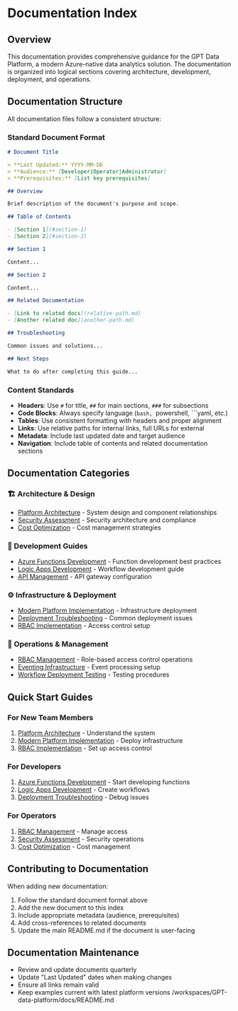# Documentation Index

## Overview

This documentation provides comprehensive guidance for the GPT Data Platform, a modern Azure-native data analytics solution. The documentation is organized into logical sections covering architecture, development, deployment, and operations.

## Documentation Structure

All documentation files follow a consistent structure:

### Standard Document Format

```markdown
# Document Title

> **Last Updated:** YYYY-MM-DD
> **Audience:** [Developer|Operator|Administrator]
> **Prerequisites:** [List key prerequisites]

## Overview

Brief description of the document's purpose and scope.

## Table of Contents

- [Section 1](#section-1)
- [Section 2](#section-2)

## Section 1

Content...

## Section 2

Content...

## Related Documentation

- [Link to related docs](relative-path.md)
- [Another related doc](another-path.md)

## Troubleshooting

Common issues and solutions...

## Next Steps

What to do after completing this guide...
```

### Content Standards

- **Headers**: Use `#` for title, `##` for main sections, `###` for subsections
- **Code Blocks**: Always specify language (```bash, ```powershell, ```yaml, etc.)
- **Tables**: Use consistent formatting with headers and proper alignment
- **Links**: Use relative paths for internal links, full URLs for external
- **Metadata**: Include last updated date and target audience
- **Navigation**: Include table of contents and related documentation sections

## Documentation Categories

### 🏗️ Architecture & Design
- [Platform Architecture](architecture.md) - System design and component relationships
- [Security Assessment](security-assessment.md) - Security architecture and compliance
- [Cost Optimization](cost-optimization.md) - Cost management strategies

### 🚀 Development Guides
- [Azure Functions Development](functions-development.md) - Function development best practices
- [Logic Apps Development](logic-apps-development.md) - Workflow development guide
- [API Management](api-management-deployment.md) - API gateway configuration

### ⚙️ Infrastructure & Deployment
- [Modern Platform Implementation](modern-platform-implementation-guide.md) - Infrastructure deployment
- [Deployment Troubleshooting](deployment-troubleshooting.md) - Common deployment issues
- [RBAC Implementation](rbac-implementation-guide.md) - Access control setup

### 🔧 Operations & Management
- [RBAC Management](rbac-management.md) - Role-based access control operations
- [Eventing Infrastructure](eventing-infrastructure.md) - Event processing setup
- [Workflow Deployment Testing](workflow-deployment-testing.md) - Testing procedures

## Quick Start Guides

### For New Team Members
1. [Platform Architecture](architecture.md) - Understand the system
2. [Modern Platform Implementation](modern-platform-implementation-guide.md) - Deploy infrastructure
3. [RBAC Implementation](rbac-implementation-guide.md) - Set up access control

### For Developers
1. [Azure Functions Development](functions-development.md) - Start developing functions
2. [Logic Apps Development](logic-apps-development.md) - Create workflows
3. [Deployment Troubleshooting](deployment-troubleshooting.md) - Debug issues

### For Operators
1. [RBAC Management](rbac-management.md) - Manage access
2. [Security Assessment](security-assessment.md) - Security operations
3. [Cost Optimization](cost-optimization.md) - Cost management

## Contributing to Documentation

When adding new documentation:

1. Follow the standard document format above
2. Add the new document to this index
3. Include appropriate metadata (audience, prerequisites)
4. Add cross-references to related documents
5. Update the main README.md if the document is user-facing

## Documentation Maintenance

- Review and update documents quarterly
- Update "Last Updated" dates when making changes
- Ensure all links remain valid
- Keep examples current with latest platform versions</content>
<parameter name="filePath">/workspaces/GPT-data-platform/docs/README.md